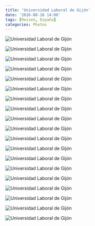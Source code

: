 ```yaml
---
title: 'Universidad Laboral de Gijón'
date: '2016-08-16 14:00'
tags: [Reisen, España]
categories: Photos
---
```


<div class='preview'><img src='{{urls.media}}/UniversidadLaboralOK.jpg' alt='Universidad Laboral de Gijón'></div>

<a id='08e98b80ada08e54fb22755379e4c50d-800'></a>![Universidad Laboral de Gijón]({{urls.media}}/08e98b80ada08e54fb22755379e4c50d-800.jpg '')

<a id='bd01b6ca6c7fe60525fe40103ac574b0-800'></a>![Universidad Laboral de Gijón]({{urls.media}}/bd01b6ca6c7fe60525fe40103ac574b0-800.jpg '')

<a id='a2a655f8e6babbbe904f9b0f9c378fa2-800'></a>![Universidad Laboral de Gijón]({{urls.media}}/a2a655f8e6babbbe904f9b0f9c378fa2-800.jpg '')

<a id='b3684fe0855dff1376c75efca1efcedd-800'></a>![Universidad Laboral de Gijón]({{urls.media}}/b3684fe0855dff1376c75efca1efcedd-800.jpg '')

<a id='84df2a1baf9b7df410df0aa1fdb45487-800'></a>![Universidad Laboral de Gijón]({{urls.media}}/84df2a1baf9b7df410df0aa1fdb45487-800.jpg '')

<a id='baa777c3639f3088392033a450d15bc5-800'></a>![Universidad Laboral de Gijón]({{urls.media}}/baa777c3639f3088392033a450d15bc5-800.jpg '')

<a id='397f73a31e889b8dd8296d60518eb3bc-800'></a>![Universidad Laboral de Gijón]({{urls.media}}/397f73a31e889b8dd8296d60518eb3bc-800.jpg '')

<a id='0ab71bcbd65e5446ebb7b6120270a6d9-800'></a>![Universidad Laboral de Gijón]({{urls.media}}/0ab71bcbd65e5446ebb7b6120270a6d9-800.jpg '')

<a id='0f8622421b78c4d14d83a03dbca98332-800'></a>![Universidad Laboral de Gijón]({{urls.media}}/0f8622421b78c4d14d83a03dbca98332-800.jpg '')

<a id='a7db3c78aa63291d1c3fdd0f6e09e157-800'></a>![Universidad Laboral de Gijón]({{urls.media}}/a7db3c78aa63291d1c3fdd0f6e09e157-800.jpg '')

<a id='e20329023cc2f6eae6c203ac90cc0e6b-800'></a>![Universidad Laboral de Gijón]({{urls.media}}/e20329023cc2f6eae6c203ac90cc0e6b-800.jpg '')

<a id='a25eb977491c2d20db64ffb9907ff74a-800'></a>![Universidad Laboral de Gijón]({{urls.media}}/a25eb977491c2d20db64ffb9907ff74a-800.jpg '')

<a id='60d3a885f881483752f3454471c1d699-800'></a>![Universidad Laboral de Gijón]({{urls.media}}/60d3a885f881483752f3454471c1d699-800.jpg '')

<a id='d0f3d40ba63a4f0209c705eb055ccb68-800'></a>![Universidad Laboral de Gijón]({{urls.media}}/d0f3d40ba63a4f0209c705eb055ccb68-800.jpg '')

<a id='27075ad41ab54113a3eb4202434d2e53-800'></a>![Universidad Laboral de Gijón]({{urls.media}}/27075ad41ab54113a3eb4202434d2e53-800.jpg '')

<a id='ba61998417714d3ae303000478c47f2f-800'></a>![Universidad Laboral de Gijón]({{urls.media}}/ba61998417714d3ae303000478c47f2f-800.jpg '')

<a id='fc6d34b68e235f2a5dc9b624757b6df9-800'></a>![Universidad Laboral de Gijón]({{urls.media}}/fc6d34b68e235f2a5dc9b624757b6df9-800.jpg '')

<a id='4a68bc4b113e4b32cc5b1899d825094e-800'></a>![Universidad Laboral de Gijón]({{urls.media}}/4a68bc4b113e4b32cc5b1899d825094e-800.jpg '')
